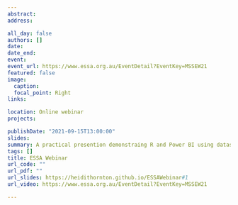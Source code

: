 ```yaml
---
abstract: 
address:

all_day: false
authors: []
date: 
date_end: 
event: 
event_url: https://www.essa.org.au/EventDetail?EventKey=MSSEW21
featured: false
image:
  caption: 
  focal_point: Right
links: 

location: Online webinar
projects:

publishDate: "2021-09-15T13:00:00"
slides: 
summary: A practical presention demonstraing R and Power BI using datasets common in sport
tags: []
title: ESSA Webinar
url_code: ""
url_pdf: ""
url_slides: https://heidithornton.github.io/ESSAWebinar#1
url_video: https://www.essa.org.au/EventDetail?EventKey=MSSEW21

---
```


